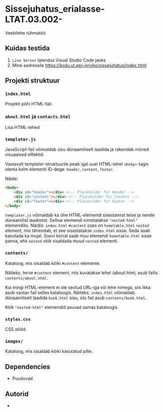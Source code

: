 # Sissejuhatus_erialasse-LTAT.03.002-
Veebilehe rühmatöö

## Kuidas testida
1. `Live Server` laiendus Visual Studio Code jaoks
2. Mine aadressile https://kodu.ut.ee/~krivko/sissejuhatus/index.html

## Projekti struktuur

### `index.html`
Projekti põhi HTML-fail.

### `about.html` ja `contacts.html`
Lisa HTML-lehed

### `templater.js`
JavaScript-fail võimaldab sisu dünaamiliselt laadida ja rakendab mõned visuaalsed effektid.

Vastavalt templater-struktuurile peab igal uuel HTML-lehel `<body>`-tagis olema kolm elementi ID-dega: `header`, `content`, `footer`.

Näide:
```html
<body>
    <div id="header"></div> <!-- Placeholder for Header -->
    <div id="content"></div> <!-- Placeholder for Content --> 
    <div id="footer"></div> <!-- Placeholder for Footer -->
</body>
```

`templater.js` võimaldab ka ühe HTML-elemendi sisestamist teise ja nende dünaamilist laadimist. Sellise elemendi nimetatakse `"nested-html"` elemendiks. Näidis:
`index.html` `#content` osas on `hometable.html` `nested` element, mis tähendab, et see sisestatakse `index.html` sisse. Seda saab kasutada ka mujal. Soovi korral saab muu elemendi `hometable.html` sisse panna, ehk `nested` võib sisaldada muud `nested` elementi.

### `contents/`
Kataloog, mis sisaldab kõiki `#content` elemente.

Näiteks, terve `#content` element, mis kuvatakse lehel /about.html, asub failis `contents/about.html`.

Kui mingi HTML-element ei ole seotud URL-iga või lehe nimega, siis ikka asub vastav fail selles kataloogis. Näiteks:
`index.html` võimaldab dünaamiliselt laadida `book.html` sisu, siis fail asub `contents/book.html`.

Kõik `"nested-html"` elemendid asuvad samas kataloogis. 

### `styles.css`
CSS stiilid.

### `images/`
Kataloog, mis sisaldab kõiki kasutatud pilte.

## Dependencies
- Puuduvad

## Autorid
- 